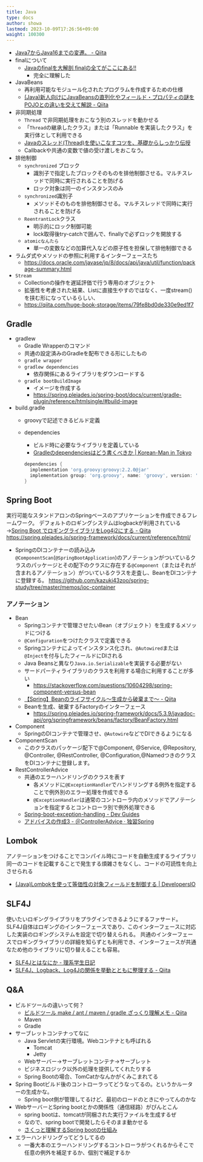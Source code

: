 ```yaml
---
title: Java
type: docs
author: showa
lastmod: 2023-10-09T17:26:56+09:00
waight: 100300
---
```


- [Java7からJava16までの変遷。 - Qiita](https://qiita.com/sivertigo/items/8f61f02f7c84b786697a)
- finalについて
  - [Javaのfinalを大解剖 finalの全てがここにある!!](https://www.bold.ne.jp/engineer-club/java-final)
    - 完全に理解した
- JavaBeans
  - 再利用可能なモジュール化されたプログラムを作成するための仕様
  - [(Java)新人向けにJavaBeansの直列化やフィールド・プロパティの謎をPOJOとの違いを交えて解説 - Qiita](https://qiita.com/ukitiyan/items/3b7f1ea7eb3d208ed5fe#結局のところjavabeansとは)
- 非同期処理
  - `Thread` で非同期処理をおこなう別のスレッドを動かせる
  - 「`Thread`の継承したクラス」または「Runnable を実装したクラス」を実行体として利用できる
  - [Javaのスレッド(Thread)を使いこなすコツを、基礎からしっかり伝授](https://www.bold.ne.jp/engineer-club/java-thread)
  - Callbackや共通の変数で値の受け渡しをおこなう。
- 排他制御
  - `synchronized` ブロック
    - 識別子で指定したブロックそのものを排他制御させる。マルチスレッドで同時に実行されることを防げる
    - ロック対象は同一のインスタンスのみ
  - `synchronized`識別子
    - メソッドそのものを排他制御させる。マルチスレッドで同時に実行されることを防げる
  - `ReentrantLock`クラス
    - 明示的にロック制御可能
    - lock取得後try-catchで囲んで、finallyで必ずロックを開放する
  - `atomicなんたら`
    - 単一の変数などの加算代入などの原子性を担保して排他制御できる
- ラムダ式やメソッドの参照に利用するインターフェースたち
  - <https://docs.oracle.com/javase/jp/8/docs/api/java/util/function/package-summary.html>
- `Stream`
  - Collectionの操作を遅延評価で行う専用のオブジェクト
  - 拡張性を考慮された結果、Listに直接生やすのではなく、一度stream()を挟む形になっているらしい、
  - <https://qiita.com/huge-book-storage/items/79fe8bd0de330e9ed1f7>

## Gradle

- gradlew
  - Gradle Wrapperのコマンド
  - 共通の設定済みのGradleを配布できる形にしたもの
  - `gradle wrapper`
  - `gradlew dependencies`
    - 依存関係にあるライブラリをダウンロードする
  - `gradle bootBuildImage`
    - イメージを作成する
    - <https://spring.pleiades.io/spring-boot/docs/current/gradle-plugin/reference/htmlsingle/#build-image>
- build.gradle
  - groovyで記述できるビルド定義
  - dependencies
    - ビルド時に必要なライブラリを定義している
    - [Gradleのdependenciesはどう書くべきか | Korean-Man in Tokyo](https://retheviper.github.io/gradle/2019/11/04/gradle-dependencies/)  

    ```gradle:build.gradle
    dependencies {
      implementation 'org.groovy:groovy:2.2.0@jar'
      implementation group: 'org.groovy', name: 'groovy', version: '2.2.0', ext: 'jar'
    }
    ```

## Spring Boot

実行可能なスタンドアロンのSpringベースのアプリケーションを作成できるフレームワーク。
デフォルトのロギングシステムはlogbackが利用されている→[Spring Boot でロギングライブラリをLog4j2にする - Qiita](https://qiita.com/kazokmr/items/7d8323cd2033b233c261)
<https://spring.pleiades.io/spring-framework/docs/current/reference/html/>

- SpringのDIコンテナーの読み込み
`@ComponentScan`(`@SpringBootApplication`)のアノテーションがついているクラスのパッケージとその配下のクラスに存在する`@Component`（またはそれが含まれるアノテーション）がついているクラスを走査し、BeanをDIコンテナに登録する。
<https://github.com/kazuki43zoo/spring-study/tree/master/memos/ioc-container>

### アノテーション

- Bean
  - Springコンテナで管理させたいBean（オブジェクト）を生成するメソッドにつける
  - `@Configuration`をつけたクラスで定義できる
  - Springコンテナによってインスタンス化され、`@Autowired`または`@Inject`を付与したフィールドにDIされる
  - Java Beansと異なり`Java.io.Serializable`を実装する必要がない
  - サードパーティライブラリのクラスを利用する場合に利用することが多い
    - <https://stackoverflow.com/questions/10604298/spring-component-versus-bean>
  - [【Spring】Beanのライフサイクル〜生成から破棄まで〜 - Qiita](https://qiita.com/kawakawaryuryu/items/c7d71fd56c497e283198)
  - Beanを生成、破棄するFactoryのインターフェース
    - <https://spring.pleiades.io/spring-framework/docs/5.3.9/javadoc-api/org/springframework/beans/factory/BeanFactory.html>
- Component
  - SpringのDIコンテナで管理させ、`@Autowire`などでDIできるようになる
- ComponentScan
  - このクラスのパッケージ配下で@Component, @Service, @Repository, @Controller, @RestController, @Configuration,@NamedつきのクラスをDIコンテナに登録します。
- RestControllerAdvice
  - 共通のエラーハンドリングのクラスを表す
    - 各メソッドに`@ExceptionHandler`でハンドリングする例外を指定することで例外別のエラー処理を作成できる
    - `@ExceptionHandler`は通常のコントローラ内のメソッドでアノテーションを指定するとコントローラ別で例外処理できる
  - [Spring-boot-exception-handling - Dev Guides](https://www.finddevguides.com/Spring-boot-exception-handling)
  - [アドバイスの作成3 - ＠ControllerAdvice · 独習Spring](https://yo1000.gitbooks.io/self-study-spring/content/chapter10.html)

## Lombok

アノテーションをつけることでコンパイル時にコードを自動生成するライブラリ
同一のコードを記載することで発生する煩雑さをなくし、コードの可読性を向上させられる

- [(Java)Lombokを使って等価性の対象フィールドを制御する | DevelopersIO](https://dev.classmethod.jp/articles/lombok-excludes-fields-from-object-equality/)

## SLF4J

使いたいロギングライブラリをプラグインできるようにするファサード。
SLF4J自体はロギングのインターフェースであり、このインターフェースに対応した実装のロギングシステムを設定で切り替えられる。
共通のインターフェースでロギングライブラリの詳細を知らずとも利用でき、インターフェースが共通なため他のライブラリに切り替えることも容易。

- [SLF4Jとはなにか - 理系学生日記](https://kiririmode.hatenablog.jp/entry/20150526/1432625055)
- [SLF4J、Logback、Log4Jの関係を挙動とともに整理する - Qiita](https://qiita.com/NagaokaKenichi/items/9febd2e559331152fcf8)

## Q&A

- ビルドツールの違いって何？
  - [ビルドツール make / ant / maven / gradle ざっくり理解メモ - Qiita](https://qiita.com/MahoTakara/items/ff73338e218b656bedfa)
  - Maven
  - Gradle
- サーブレットコンテナってなに
  - Java Servletの実行環境。Webコンテナとも呼ばれる
    - Tomcat
    - Jetty
  - Webサーバー→サーブレットコンテナ→サーブレット
  - ビジネスロジック以外の処理を提供してくれたりする
  - Spring Bootの場合、TomCatかなんかがくみこまれてる
- Spring Bootビルド後のコントローラってどうなってるの。というかルーターの生成かな。
  - Spring boot側が管理してるけど、最初のロードのときにやってんのかな
- WebサーバーとSpring bootとかの関係性（通信経路）がぴんとこん
  - spring bootは、tomcatが同梱された実行ファイルを生成するぜ
  - なので、spring bootで開発したらそのまま動かせる
  - [さくっと理解するSpring bootの仕組み](https://www.slideshare.net/OgawaTakeshi/spring-boot-71285225)
- エラーハンドリングってどうしてるの
  - 一番大本のエラーハンドリングするコントローラがつくれるからそこで任意の例外を補足するか、個別で補足するか
